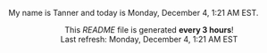 My name is Tanner and today is Monday, December 4, 1:21 AM EST.

<p align="center">This <i>README</i> file is generated <b>every 3 hours</b>!</br>Last refresh: Monday, December 4, 1:21 AM EST<br /></p>
